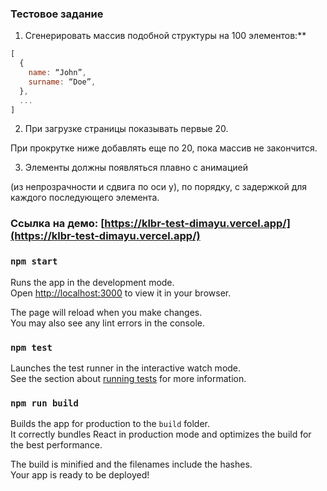 ### Тестовое задание

1. Сгенерировать массив подобной структуры на 100 элементов:**

```jsx
[
  {
    name: “John”,
    surname: “Doe”,
  },
  ...
]
```

2. При загрузке страницы показывать первые 20.

При прокрутке ниже добавлять еще по 20, пока массив не закончится.

3. Элементы должны появляться плавно с анимацией

(из непрозрачности и сдвига по оси y), по порядку, с задержкой для каждого последующего элемента.

### Ссылка на демо: [https://klbr-test-dimayu.vercel.app/](https://klbr-test-dimayu.vercel.app/)

### `npm start`

Runs the app in the development mode.\
Open [http://localhost:3000](http://localhost:3000) to view it in your browser.

The page will reload when you make changes.\
You may also see any lint errors in the console.

### `npm test`

Launches the test runner in the interactive watch mode.\
See the section about [running tests](https://facebook.github.io/create-react-app/docs/running-tests) for more information.

### `npm run build`

Builds the app for production to the `build` folder.\
It correctly bundles React in production mode and optimizes the build for the best performance.

The build is minified and the filenames include the hashes.\
Your app is ready to be deployed!